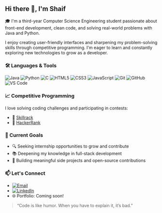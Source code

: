 ## Hi there 👋, I'm Shaif

🎓 I'm a third-year Computer Science Engineering student passionate about front-end development, clean code, and solving real-world problems with Java and Python.

I enjoy creating user-friendly interfaces and sharpening my problem-solving skills through competitive programming. I'm eager to learn and constantly exploring new technologies to grow as a developer.


### 🛠️ Languages & Tools

![Java](https://img.shields.io/badge/Java-007396?style=for-the-badge&logo=java&logoColor=white)
![Python](https://img.shields.io/badge/Python-3776AB?style=for-the-badge&logo=python&logoColor=white)
![C](https://img.shields.io/badge/C-00599C?style=for-the-badge&logo=c&logoColor=white)
![HTML5](https://img.shields.io/badge/HTML5-E34F26?style=for-the-badge&logo=html5&logoColor=white)
![CSS3](https://img.shields.io/badge/CSS3-1572B6?style=for-the-badge&logo=css3&logoColor=white)
![JavaScript](https://img.shields.io/badge/JavaScript-F7DF1E?style=for-the-badge&logo=javascript&logoColor=black)
![Git](https://img.shields.io/badge/Git-F05032?style=for-the-badge&logo=git&logoColor=white)
![GitHub](https://img.shields.io/badge/GitHub-181717?style=for-the-badge&logo=github&logoColor=white)
![VS Code](https://img.shields.io/badge/VS%20Code-007ACC?style=for-the-badge&logo=visual-studio-code&logoColor=white)



### 📈 Competitive Programming

I love solving coding challenges and participating in contests:
- 🧠 [Skillrack](https://www.skillrack.com/)
- 🧠 [HackerRank](https://www.hackerrank.com/)



### 🚀 Current Goals

- 🔍 Seeking internship opportunities to grow and contribute
- 📚 Deepening my knowledge in full-stack development
- 🧪 Building meaningful side projects and open-source contributions



### 📫 Let's Connect

- [![Email](https://img.shields.io/badge/Email-D14836?style=for-the-badge&logo=gmail&logoColor=white)](shaifshaif144gmail.com)
- [![LinkedIn](https://img.shields.io/badge/LinkedIn-0077B5?style=for-the-badge&logo=linkedin&logoColor=white)](www.linkedin.com/in/mohamed-shaifudeen-632985268)
- 🌐 Portfolio: Coming soon!



> “Code is like humor. When you have to explain it, it’s bad.”
